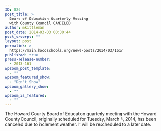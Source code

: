 ```yaml
---
ID: 826
post_title: >
  Board of Education Quarterly Meeting
  with County Council CANCELED
author: mkittleman
post_date: 2014-03-03 00:00:44
post_excerpt: ""
layout: post
permalink: >
  https://main.hocoschools.org/news-posts/2014/03/161/
published: true
press-release-number:
  - 2013-161
wpzoom_post_template:
  - ""
wpzoom_featured_show:
  - "Don't Show"
wpzoom_gallery_show:
  - ""
wpzoom_is_featured:
  - ""
---
```

The Howard County Board of Education quarterly meeting with the Howard County Council, originally scheduled for Tuesday, March 4, 2014, has been canceled due to inclement weather. It will be rescheduled to a later date.